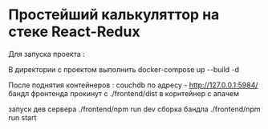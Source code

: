 # Простейший калькуляттор на стеке React-Redux

Для запуска проекта :

В директории с проектом выполнить docker-compose up --build -d

После поднятия контейнеров :
couchdb по адресу - http://127.0.0.1:5984/
бандл фронтенда прокинут с ./frontend/dist в корнтейнер с апачем

запуск дев сервера ./frontend/npm run dev
сборка бандла ./frontend/npm run start

